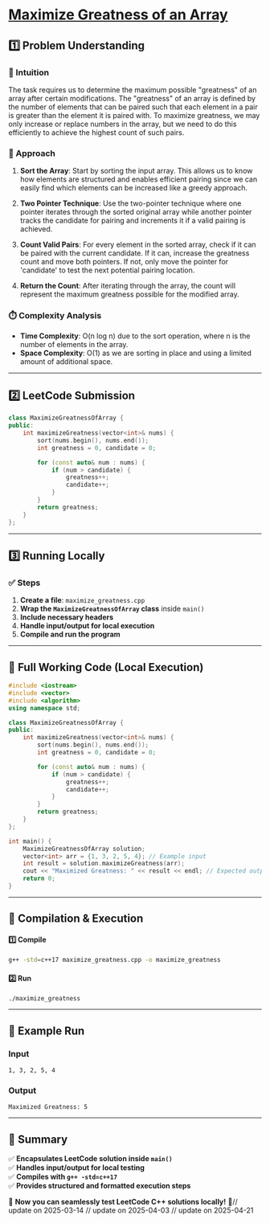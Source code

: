 # **[Maximize Greatness of an Array](https://leetcode.com/problems/maximize-greatness-of-an-array/description/)**  

## **1️⃣ Problem Understanding**  
### **📌 Intuition**  
The task requires us to determine the maximum possible "greatness" of an array after certain modifications. The "greatness" of an array is defined by the number of elements that can be paired such that each element in a pair is greater than the element it is paired with. To maximize greatness, we may only increase or replace numbers in the array, but we need to do this efficiently to achieve the highest count of such pairs.

### **🚀 Approach**  
1. **Sort the Array**: Start by sorting the input array. This allows us to know how elements are structured and enables efficient pairing since we can easily find which elements can be increased like a greedy approach.
   
2. **Two Pointer Technique**: Use the two-pointer technique where one pointer iterates through the sorted original array while another pointer tracks the candidate for pairing and increments it if a valid pairing is achieved. 

3. **Count Valid Pairs**: For every element in the sorted array, check if it can be paired with the current candidate. If it can, increase the greatness count and move both pointers. If not, only move the pointer for 'candidate' to test the next potential pairing location.

4. **Return the Count**: After iterating through the array, the count will represent the maximum greatness possible for the modified array.

### **⏱️ Complexity Analysis**  
- **Time Complexity**: O(n log n) due to the sort operation, where n is the number of elements in the array.  
- **Space Complexity**: O(1) as we are sorting in place and using a limited amount of additional space.  

---  

## **2️⃣ LeetCode Submission**  
```cpp
class MaximizeGreatnessOfArray {
public:
    int maximizeGreatness(vector<int>& nums) {
        sort(nums.begin(), nums.end());
        int greatness = 0, candidate = 0;

        for (const auto& num : nums) {
            if (num > candidate) {
                greatness++;
                candidate++;
            }
        }
        return greatness;
    }
};
```  

---  

## **3️⃣ Running Locally**  
### **✅ Steps**  
1. **Create a file**: `maximize_greatness.cpp`  
2. **Wrap the `MaximizeGreatnessOfArray` class** inside `main()`  
3. **Include necessary headers**  
4. **Handle input/output for local execution**  
5. **Compile and run the program**  

---  

## **📝 Full Working Code (Local Execution)**  
```cpp
#include <iostream>
#include <vector>
#include <algorithm>
using namespace std;

class MaximizeGreatnessOfArray {
public:
    int maximizeGreatness(vector<int>& nums) {
        sort(nums.begin(), nums.end());
        int greatness = 0, candidate = 0;

        for (const auto& num : nums) {
            if (num > candidate) {
                greatness++;
                candidate++;
            }
        }
        return greatness;
    }
};

int main() {
    MaximizeGreatnessOfArray solution;
    vector<int> arr = {1, 3, 2, 5, 4}; // Example input
    int result = solution.maximizeGreatness(arr);
    cout << "Maximized Greatness: " << result << endl; // Expected output: 5
    return 0;
}
```  

---  

## **🔧 Compilation & Execution**  
#### **1️⃣ Compile**  
```bash
g++ -std=c++17 maximize_greatness.cpp -o maximize_greatness
```  

#### **2️⃣ Run**  
```bash
./maximize_greatness
```  

---  

## **🎯 Example Run**  
### **Input**  
```
1, 3, 2, 5, 4
```  
### **Output**  
```
Maximized Greatness: 5
```  

---  

## **📌 Summary**  
✅ **Encapsulates LeetCode solution inside `main()`**  
✅ **Handles input/output for local testing**  
✅ **Compiles with `g++ -std=c++17`**  
✅ **Provides structured and formatted execution steps**  

🚀 **Now you can seamlessly test LeetCode C++ solutions locally!** 🚀// update on 2025-03-14
// update on 2025-04-03
// update on 2025-04-21
